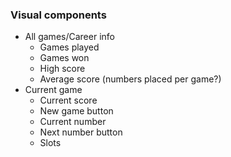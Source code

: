### Visual components

- All games/Career info
  - Games played
  - Games won
  - High score
  - Average score (numbers placed per game?)
- Current game
  - Current score
  - New game button
  - Current number
  - Next number button
  - Slots
